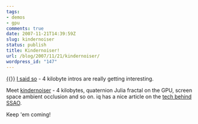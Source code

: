 ```yaml
---
tags:
- demos
- gpu
comments: true
date: 2007-11-21T14:39:59Z
slug: kindernoiser
status: publish
title: Kindernoiser!
url: /blog/2007/11/21/kindernoiser/
wordpress_id: "147"
---
```


[{{<imgright src="http://aras-p.info/blog/wp-content/uploads/2007/11/kindernoiser.thumbnail.png">}}](http://aras-p.info/blog/wp-content/uploads/2007/11/kindernoiser.png)
[I said so](/blog/2007/05/19/hey-4-kilobyte-intros-are-starting-to-get-interesting/) - 4 kilobyte intros are really getting interesting.

Meet [kindernoiser](http://www.pouet.net/prod.php?which=32549) - 4 kilobytes, quaternion Julia fractal on the GPU, screen space ambient occlusion and so on. iq has a nice article on the [tech behind SSAO](http://rgba.scenesp.org/iq/computer/articles/ssao/ssao.htm).

Keep 'em coming!
